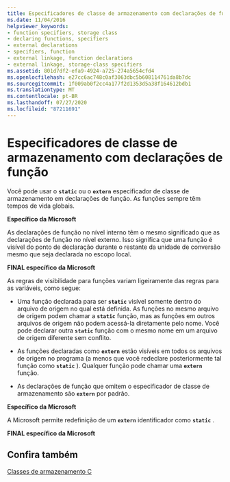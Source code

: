 ```yaml
---
title: Especificadores de classe de armazenamento com declarações de função
ms.date: 11/04/2016
helpviewer_keywords:
- function specifiers, storage class
- declaring functions, specifiers
- external declarations
- specifiers, function
- external linkage, function declarations
- external linkage, storage-class specifiers
ms.assetid: 801d7df2-efa9-4924-a725-274a5654cfd4
ms.openlocfilehash: e27cc6ac748c0af3063dbc5b608114761da8b7dc
ms.sourcegitcommit: 1f009ab0f2cc4a177f2d1353d5a38f164612bdb1
ms.translationtype: MT
ms.contentlocale: pt-BR
ms.lasthandoff: 07/27/2020
ms.locfileid: "87211691"
---
```

# <a name="storage-class-specifiers-with-function-declarations"></a>Especificadores de classe de armazenamento com declarações de função

Você pode usar o **`static`** ou o **`extern`** especificador de classe de armazenamento em declarações de função. As funções sempre têm tempos de vida globais.

**Específico da Microsoft**

As declarações de função no nível interno têm o mesmo significado que as declarações de função no nível externo. Isso significa que uma função é visível do ponto de declaração durante o restante da unidade de conversão mesmo que seja declarada no escopo local.

**FINAL específico da Microsoft**

As regras de visibilidade para funções variam ligeiramente das regras para as variáveis, como segue:

- Uma função declarada para ser **`static`** visível somente dentro do arquivo de origem no qual está definida. As funções no mesmo arquivo de origem podem chamar a **`static`** função, mas as funções em outros arquivos de origem não podem acessá-la diretamente pelo nome. Você pode declarar outra **`static`** função com o mesmo nome em um arquivo de origem diferente sem conflito.

- As funções declaradas como **`extern`** estão visíveis em todos os arquivos de origem no programa (a menos que você redeclare posteriormente tal função como **`static`** ). Qualquer função pode chamar uma **`extern`** função.

- As declarações de função que omitem o especificador de classe de armazenamento são **`extern`** por padrão.

**Específico da Microsoft**

A Microsoft permite redefinição de um **`extern`** identificador como **`static`** .

**FINAL específico da Microsoft**

## <a name="see-also"></a>Confira também

[Classes de armazenamento C](../c-language/c-storage-classes.md)
